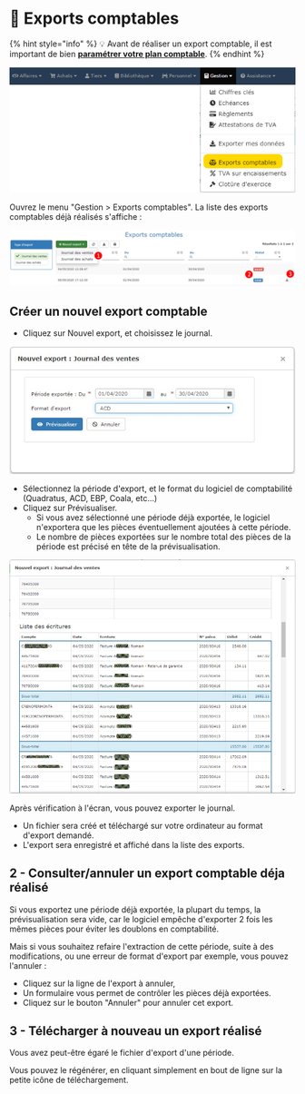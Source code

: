 # 📎 Exports comptables

{% hint style="info" %}
:bulb: Avant de réaliser un export comptable, il est important de bien [**paramétrer votre plan comptable**](parametrage-1/).
{% endhint %}

![](../../.gitbook/assets/menu-export-comptable.png)



Ouvrez le menu "Gestion > Exports comptables". La liste des exports comptables déjà réalisés s'affiche :

![](../../.gitbook/assets/page-export-comptable.png)

## Créer un nouvel export comptable

* Cliquez sur Nouvel export, et choisissez le journal. &#x20;

![](../../.gitbook/assets/creation-export.jpg)

* Sélectionnez la période d'export, et le format du logiciel de comptabilité (Quadratus, ACD, EBP, Coala, etc...)
* Cliquez sur Prévisualiser.
  * Si vous avez sélectionné une période déjà exportée, le logiciel n'exportera que les pièces éventuellement ajoutées à cette période.
  * Le nombre de pièces exportées sur le nombre total des pièces de la période est précisé en tête de la prévisualisation.

![](../../.gitbook/assets/previsu-export.png)

Après vérification à l'écran, vous pouvez exporter le journal.

* Un fichier sera créé et téléchargé sur votre ordinateur au format d'export demandé.
* L'export sera enregistré et affiché dans la liste des exports.

## 2 - Consulter/annuler un export comptable déja réalisé

Si vous exportez une période déjà exportée, la plupart du temps, la prévisualisation sera vide, car le logiciel empêche d'exporter 2 fois les mêmes pièces pour éviter les doublons en comptabilité.

Mais si vous souhaitez refaire l'extraction de cette période, suite à des modifications, ou une erreur de format d'export par exemple, vous pouvez l'annuler :

* Cliquez sur la ligne de l'export à annuler,
* Un formulaire vous permet de contrôler les pièces déjà exportées.
* Cliquez sur le bouton "Annuler" pour annuler cet export.

## 3 - Télécharger à nouveau un export réalisé

Vous avez peut-être égaré le fichier d'export d'une période.

Vous pouvez le régénérer, en cliquant simplement en bout de ligne sur la petite icône de téléchargement.

